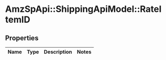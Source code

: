 # AmzSpApi::ShippingApiModel::RateItemID

## Properties
Name | Type | Description | Notes
------------ | ------------- | ------------- | -------------

